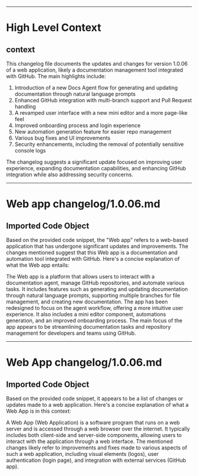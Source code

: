 

  ---
# High Level Context
## context
This changelog file documents the updates and changes for version 1.0.06 of a web application, likely a documentation management tool integrated with GitHub. The main highlights include:

1. Introduction of a new Docs Agent flow for generating and updating documentation through natural language prompts
2. Enhanced GitHub integration with multi-branch support and Pull Request handling
3. A revamped user interface with a new mini editor and a more page-like feel
4. Improved onboarding process and login experience
5. New automation generation feature for easier repo management
6. Various bug fixes and UI improvements
7. Security enhancements, including the removal of potentially sensitive console logs

The changelog suggests a significant update focused on improving user experience, expanding documentation capabilities, and enhancing GitHub integration while also addressing security concerns.

  
---
# Web app changelog/1.0.06.md
## Imported Code Object
Based on the provided code snippet, the "Web app" refers to a web-based application that has undergone significant updates and improvements. The changes mentioned suggest that this Web app is a documentation and automation tool integrated with GitHub. Here's a concise explanation of what the Web app entails:

The Web app is a platform that allows users to interact with a documentation agent, manage GitHub repositories, and automate various tasks. It includes features such as generating and updating documentation through natural language prompts, supporting multiple branches for file management, and creating new documentation. The app has been redesigned to focus on the agent workflow, offering a more intuitive user experience. It also includes a mini editor component, automations generation, and an improved onboarding process. The main focus of the app appears to be streamlining documentation tasks and repository management for developers and teams using GitHub.

---
# Web App changelog/1.0.06.md
## Imported Code Object
Based on the provided code snippet, it appears to be a list of changes or updates made to a web application. Here's a concise explanation of what a Web App is in this context:

A Web App (Web Application) is a software program that runs on a web server and is accessed through a web browser over the internet. It typically includes both client-side and server-side components, allowing users to interact with the application through a web interface. The mentioned changes likely refer to improvements and fixes made to various aspects of such a web application, including visual elements (logos), user authentication (login page), and integration with external services (GitHub app).

  